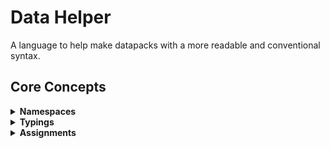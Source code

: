 # Data Helper

A language to help make datapacks with a more readable and conventional syntax.

## Core Concepts

<details>
  <summary> <b> Namespaces </b> </summary>
  
Everything in Data is in a namespace, even if it may not seem like it.

```cr
x = 2

# becomes =>
# scoreboard players set @s x 2
```

is actually in the default namespace, typically `root`, and `root` having the selector `@s`

using a new namespace is easy.

```cr
namespace name
  x = 2
end
  
# becomes =>
# scoreboard players set @s name.x 2
```

setting a new selector is easy too!
```cr
namespace name
  selector: server
  x = 2
end
  
# becomes =>
# scoreboard players set server name.x 2
```
</details>

<details>
  <summary> <b> Typings </b> </summary>
  
By default there aren't any conventional types, however there are invisible types

```cr
y = 2
x = y
s = minecraft::stat::played_one_minute
```

can be broken down into

`y = 2` `=>` `variable assigment value`

`x = y` `=>` `variable assignment variable`

`s = minecraft::stat::played_one_minute` `=>` `variable assignment path(minecraft, stat, played_one_minute)`

this is how the transpiler determines the correct assignment command

</details>

<details>
  <summary> <b> Assignments </b> </summary>

```cr
y = 2
x = y

# becomes =>
# scoreboard players set @s y 2
# scoreboard players operation @s = @s y
```

<details>
  <summary> <b> Math </b> </summary>

##### Inefficient but safer
```cr
x = 0
x = x + 1

# becomes =>
# scoreboard players set @s x 0
# scoreboard players operation @s ___ = @s x
# scoreboard players add @s ___ 1
# scoreboard players operation @s x = ___
```
```cr
x = 1 + 2
y = x + 3

# becomes =>
# scoreboard players set @s ___ 1
# scoreboard players add @s ___ 2
# scoreboard players operation @s x = @s ___
# scoreboard players operation @s ___ = @s x
# scoreboard players add @s ___ 3
# scoreboard players operation @s y = @s ___
```

##### Fast but less safe (chains may not work and it may mutate when not intended or expected).
```cr
x = 0
x += 1

# becomes =>
# scoreboard players set @s x 0
# scoreboard players add @s x 1
```

```cr
x += 1
x += 2
y = x
y += 3

# becomes =>
# scoreboard players add @s x 1
# scoreboard players add @s x 2
# scoreboard players operation @s y = @s x
# scoreboard players add @s y 3
```
</details>
</details>
